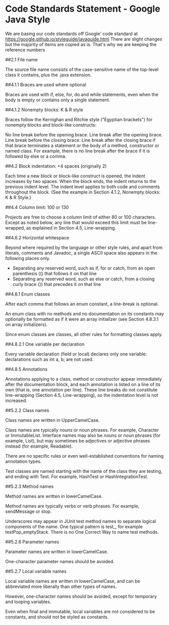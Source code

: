 # Code Standards Statement - Google Java Style

We are basing our code standards off Google' code standard at https://google.github.io/styleguide/javaguide.html
There are slight changes but the majority of items are copied as is. That's why we are keeping the reference numbers

##2.1 File name 

The source file name consists of the case-sensitive name of the top-level class it contains, plus the .java extension.

##4.1.1 Braces are used where optional 

Braces are used with if, else, for, do and while statements, even when the body is empty or contains only a single statement.

##4.1.2 Nonempty blocks: K & R style 

Braces follow the Kernighan and Ritchie style ("Egyptian brackets") for nonempty blocks and block-like constructs:

No line break before the opening brace.
Line break after the opening brace.
Line break before the closing brace.
Line break after the closing brace if that brace terminates a statement or the body of a method, constructor or named class. For example, there is no line break after the brace if it is followed by else or a comma.

##4.2 Block indentation: +4 spaces (originally 2)

Each time a new block or block-like construct is opened, the indent increases by two spaces. When the block ends, the indent returns to the previous indent level. The indent level applies to both code and comments throughout the block. (See the example in Section 4.1.2, Nonempty blocks: K & R Style.)

##4.4 Column limit: 100 or 130 

Projects are free to choose a column limit of either 80 or 100 characters. Except as noted below, any line that would exceed this limit must be line-wrapped, as explained in Section 4.5, Line-wrapping.

##4.6.2 Horizontal whitespace 

Beyond where required by the language or other style rules, and apart from literals, comments and Javadoc, a single ASCII space also appears in the following places only.

* Separating any reserved word, such as if, for or catch, from an open parenthesis (() that follows it on that line
* Separating any reserved word, such as else or catch, from a closing curly brace (}) that precedes it on that line

##4.8.1 Enum classes 

After each comma that follows an enum constant, a line-break is optional.

An enum class with no methods and no documentation on its constants may optionally be formatted as if it were an array initializer (see Section 4.8.3.1 on array initializers).

Since enum classes are classes, all other rules for formatting classes apply.

##4.8.2.1 One variable per declaration 

Every variable declaration (field or local) declares only one variable: declarations such as int a, b; are not used.

##4.8.5 Annotations 

Annotations applying to a class, method or constructor appear immediately after the documentation block, and each annotation is listed on a line of its own (that is, one annotation per line). These line breaks do not constitute line-wrapping (Section 4.5, Line-wrapping), so the indentation level is not increased. 

##5.2.2 Class names 

Class names are written in UpperCamelCase.

Class names are typically nouns or noun phrases. For example, Character or ImmutableList. Interface names may also be nouns or noun phrases (for example, List), but may sometimes be adjectives or adjective phrases instead (for example, Readable).

There are no specific rules or even well-established conventions for naming annotation types.

Test classes are named starting with the name of the class they are testing, and ending with Test. For example, HashTest or HashIntegrationTest.

##5.2.3 Method names 

Method names are written in lowerCamelCase.

Method names are typically verbs or verb phrases. For example, sendMessage or stop.

Underscores may appear in JUnit test method names to separate logical components of the name. One typical pattern is test<MethodUnderTest>_<state>, for example testPop_emptyStack. There is no One Correct Way to name test methods.

##5.2.6 Parameter names 

Parameter names are written in lowerCamelCase.

One-character parameter names should be avoided.

##5.2.7 Local variable names 

Local variable names are written in lowerCamelCase, and can be abbreviated more liberally than other types of names.

However, one-character names should be avoided, except for temporary and looping variables.

Even when final and immutable, local variables are not considered to be constants, and should not be styled as constants.

